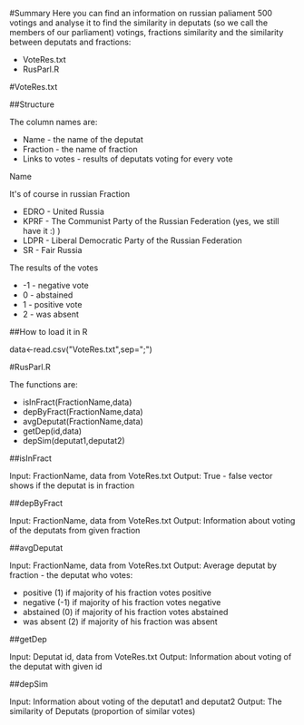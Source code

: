 #Summary
Here you can find an information on russian paliament 500 votings and analyse it to find the similarity in deputats
(so we call the members of our parliament) votings, fractions similarity and the similarity between deputats and fractions:
* VoteRes.txt
* RusParl.R

#VoteRes.txt

##Structure

The column names are:
* Name - the name of the deputat
* Fraction - the name of fraction
* Links to votes -  results of deputats voting for every vote

Name

It's of course in russian
Fraction
* EDRO - United Russia
* KPRF - The Communist Party of the Russian Federation (yes, we still have it :) )
* LDPR - Liberal Democratic Party of the Russian Federation
* SR - Fair Russia

The results of the votes

* -1 - negative vote
* 0 - abstained
* 1 - positive vote
* 2 - was absent

##How to load it in R

data<-read.csv("VoteRes.txt",sep=";")

#RusParl.R

The functions are:
* isInFract(FractionName,data)
* depByFract(FractionName,data)
* avgDeputat(FractionName,data)
* getDep(id,data)
* depSim(deputat1,deputat2)

##isInFract

Input: 
FractionName, data from VoteRes.txt
Output: 
True - false vector shows if the deputat is in fraction

##depByFract

Input: 
FractionName, data from VoteRes.txt
Output: 
Information about voting of the deputats from given fraction

##avgDeputat

Input: 
FractionName, data from VoteRes.txt
Output: 
Average deputat by fraction - the deputat who votes:
* positive (1) if majority of his fraction votes positive
* negative (-1) if majority of his fraction votes negative
* abstained (0) if majority of his fraction votes abstained
* was absent (2) if majority of his fraction was absent

##getDep

Input: 
Deputat id, data from VoteRes.txt
Output: 
Information about voting of the deputat with given id

##depSim

Input: 
Information about voting of the deputat1 and deputat2
Output: 
The similarity of Deputats (proportion of similar votes)
